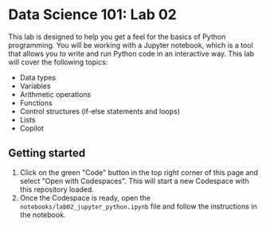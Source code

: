 # Data Science 101: Lab 02
This lab is designed to help you get a feel for the basics of Python programming. You will be working with a Jupyter notebook, which is a tool that allows you to write and run Python code in an interactive way. This lab will cover the following topics:

- Data types
- Variables
- Arithmetic operations
- Functions
- Control structures (if-else statements and loops)
- Lists
- Copilot

## Getting started
1. Click on the green "Code" button in the top right corner of this page and select "Open with Codespaces". This will start a new Codespace with this repository loaded.
2. Once the Codespace is ready, open the `notebooks/lab02_jupyter_python.ipynb` file and follow the instructions in the notebook.





